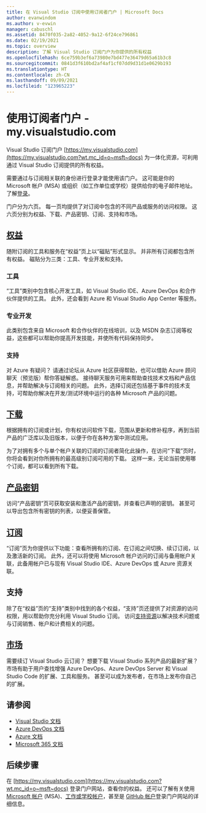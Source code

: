 ```yaml
---
title: 在 Visual Studio 订阅中使用订阅者门户 | Microsoft Docs
author: evanwindom
ms.author: v-evwin
manager: cabuschl
ms.assetid: 8470f035-2a82-4052-9a12-6f24ce796861
ms.date: 02/19/2021
ms.topic: overview
description: 了解 Visual Studio 订阅门户为你提供的所有权益
ms.openlocfilehash: 6ce759b3ef6a73980e7bd477e36479d65a61b3c8
ms.sourcegitcommit: 0841d3f610bd2af4af1cf07dd9d31d1e0629b193
ms.translationtype: HT
ms.contentlocale: zh-CN
ms.lasthandoff: 09/09/2021
ms.locfileid: "123965223"
---
```

# <a name="using-the-subscriber-portal---myvisualstudiocom"></a>使用订阅者门户 - my.visualstudio.com

Visual Studio 订阅门户 [https://my.visualstudio.com](https://my.visualstudio.com?wt.mc_id=o~msft~docs) 为一体化资源，可利用通过 Visual Studio 订阅提供的所有权益。

需要通过与订阅相关联的身份进行登录才能使用该门户。  这可能是你的 Microsoft 帐户 (MSA) 或组织（如工作单位或学校）提供给你的电子邮件地址。  了解[登录](./index.yml)。

门户分为六页。  每一页均提供了对订阅中包含的不同产品或服务的访问权限。  这六页分别为权益、下载、产品密钥、订阅、支持和市场。

## <a name="benefits"></a>[权益](https://my.visualstudio.com/benefits?wt.mc_id=o~msft~docs)
随附订阅的工具和服务在“权益”页上以“磁贴”形式显示。  并非所有订阅都包含所有权益。 磁贴分为三类：工具、专业开发和支持。  

### <a name="tools"></a>工具
“工具”类别中包含核心开发工具，如 Visual Studio IDE、Azure DevOps 和合作伙伴提供的工具。  此外，还会看到 Azure 和 Visual Studio App Center 等服务。

### <a name="professional-development"></a>专业开发
此类别包含来自 Microsoft 和合作伙伴的在线培训，以及 MSDN 杂志订阅等权益，这些都可以帮助你提高开发技能，并使所有代码保持同步。

### <a name="support"></a>支持
对 Azure 有疑问？  请通过论坛从 Azure 社区获得帮助，也可以借助 Azure 顾问聊天（预览版）帮你答疑解惑。  接待聊天服务可用来帮助查找技术文档和产品信息，并帮助解决与订阅相关的问题。  此外，选择订阅还包括基于事件的技术支持，可帮助你解决在开发/测试环境中运行的各种 Microsoft 产品的问题。

## <a name="downloads"></a>[下载](https://my.visualstudio.com/downloads?wt.mc_id=o~msft~docs)
根据拥有的订阅或计划，你有权访问软件下载，范围从更新和修补程序，再到当前产品的广泛库以及旧版本，以便于你在各种方案中测试应用。

为了对拥有多个与单个帐户关联的订阅的订阅者简化此操作，在访问“下载”页时，你将会看到对你所拥有的最高级别订阅可用的下载。  这样一来，无论当前使用哪个订阅，都可以看到所有下载。

## <a name="product-keys"></a>[产品密钥](https://my.visualstudio.com/productkeys?wt.mc_id=o~msft~docs)
访问“产品密钥”页可获取安装和激活产品的密钥，并查看已声明的密钥。  甚至可以导出包含所有密钥的列表，以便妥善保管。

## <a name="subscriptions"></a>[订阅](https://my.visualstudio.com/subscriptions?wt.mc_id=o~msft~docs)
“订阅”页为你提供以下功能：查看所拥有的订阅、在订阅之间切换、续订订阅，以及激活新的订阅。 此外，还可以将使用 Microsoft 帐户访问的订阅与备用帐户关联，此备用帐户已与现有 Visual Studio IDE、Azure DevOps 或 Azure 资源关联。

## <a name="support"></a>支持

除了在“权益”页的“支持”类别中找到的各个权益，“支持”页还提供了对资源的访问权限，用以帮助你充分利用 Visual Studio 订阅。 访问[支持资源](https://aka.ms/vssubscriberhelp)以解决技术问题或与订阅销售、帐户和计费相关的问题。

## <a name="marketplace"></a>[市场](https://marketplace.visualstudio.com/)

需要续订 Visual Studio 云订阅？  想要下载 Visual Studio 系列产品的最新扩展？  市场有助于用户查找增强 Azure DevOps、Azure DevOps Server 和 Visual Studio Code 的扩展、工具和服务。 甚至可以成为发布者，在市场上发布你自己的扩展。

## <a name="see-also"></a>请参阅
- [Visual Studio 文档](/visualstudio/)
- [Azure DevOps 文档](/azure/devops/)
- [Azure 文档](/azure/)
- [Microsoft 365 文档](/microsoft-365/)

## <a name="next-steps"></a>后续步骤
在 [https://my.visualstudio.com](https://my.visualstudio.com?wt.mc_id=o~msft~docs) 登录门户网站，查看你的权益。  还可以了解有关使用 [Microsoft 帐户](sign-in-msa.md) (MSA)、[工作或学校帐户](sign-in-work.md)，甚至是 [GitHub 帐户](sign-in-github.md)登录门户网站的详细信息。